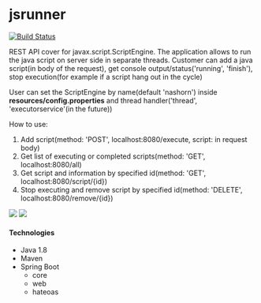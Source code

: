 # jsrunner

<div>
<a href="https://travis-ci.org/OlegSokol/jsrunner"><img src="https://travis-ci.org/OlegSokol/jsrunner.svg?branch=master" alt="Build Status" /></a>
</div>


<p>
REST API cover for javax.script.ScriptEngine.
The application allows to run the java script on server side in separate threads.
Customer can add a java script(in body of the request), get console output/status('running', 'finish'), stop execution(for example if a script hang out in the cycle)

User can set the ScriptEngine by name(default 'nashorn') inside <b>resources/config.properties</b> and thread handler('thread', 'executorservice'(in the future))
</p>

How to use:
1. Add script(method: 'POST', localhost:8080/execute, script: in request body)
2. Get list of executing or completed scripts(method: 'GET', localhost:8080/all)
3. Get script and information by specified id(method: 'GET', localhost:8080/script/{id})
4. Stop executing and remove script by specified id(method: 'DELETE', localhost:8080/remove/{id})

<img src="https://s8.hostingkartinok.com/uploads/images/2017/03/15f91589d97241c1d44d11771515cc61.jpg"/>
<img src="https://s8.hostingkartinok.com/uploads/images/2017/03/5e54bb557a21061e82aec1e3931ff6de.jpg" />

<h4> Technologies</h4>
 <ul>
   <li>Java 1.8</li>
   <li>Maven</li>
   <li>Spring Boot
     <ul>
        <li>core</li>
        <li>web</li>
        <li>hateoas</li>
     </ul>
   </li>
 </ul>
